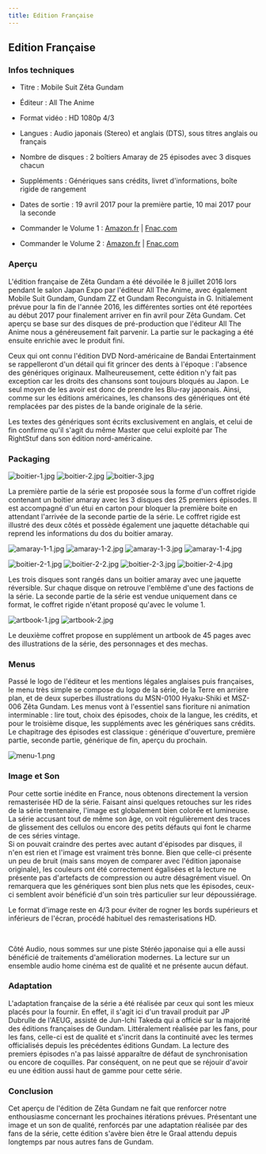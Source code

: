```yaml
---
title: Edition Française
---
```


Edition Française
-----------------


### Infos techniques


* Titre : Mobile Suit Zêta Gundam
* Éditeur : All The Anime
* Format vidéo : HD 1080p 4/3
* Langues : Audio japonais (Stereo) et anglais (DTS), sous titres anglais ou français
* Nombre de disques : 2 boîtiers Amaray de 25 épisodes avec 3 disques chacun
* Suppléments : Génériques sans crédits, livret d'informations, boîte rigide de rangement
* Dates de sortie : 19 avril 2017 pour la première partie, 10 mai 2017 pour la seconde


* Commander le Volume 1 : [Amazon.fr](https://www.amazon.fr/Mobile-Suit-Zeta-Gundam-Collector/dp/B01MDP3N81/ref=as_li_ss_tl?s=dvd&ie=UTF8&qid=1477420522&sr=1-3&keywords=gundam&linkCode=ll1&tag=gundamfrance-21&linkId=afac840ce3be00bce890df5492b0b92c) |  [Fnac.com](http://clic.reussissonsensemble.fr/click.asp?ref=784887&site=14485&type=text&tnb=3&diurl=http%3A%2F%2Feultech.fnac.com%2Fdynclick%2Ffnac%2F%3Feseg-name%3DaffilieID%26eseg-item%3D%24ref%24%26eaf-publisher%3DAFFILINET%26eaf-name%3DGenerateur_liens%26eaf-creative%3D%24affmt%24%26eaf-creativetype%3D%24affmn%24%26eurl%3Dhttp%253A%252F%252Fvideo.fnac.com%252Fa10175705%252FMobile-Suit-Zeta-Gundam-Partie-1-Edition-Collector-Blu-ray-Blu-Ray%253Fomnsearchpos%253D2%2526Origin%253Daffilinet%2524ref%2524)
* Commander le Volume 2 : [Amazon.fr](http://amzn.to/2hAFm86) |  [Fnac.com](http://clic.reussissonsensemble.fr/click.asp?ref=784887&site=14485&type=text&tnb=3&diurl=http%3A%2F%2Feultech.fnac.com%2Fdynclick%2Ffnac%2F%3Feseg-name%3DaffilieID%26eseg-item%3D%24ref%24%26eaf-publisher%3DAFFILINET%26eaf-name%3DGenerateur_liens%26eaf-creative%3D%24affmt%24%26eaf-creativetype%3D%24affmn%24%26eurl%3Dhttp%253A%252F%252Fvideo.fnac.com%252Fa10259776%252FMobile-Suit-Zeta-Gundam-Partie-2-Edition-Collector-Blu-ray-Blu-Ray%253Fomnsearchpos%253D1%2526Origin%253Daffilinet%2524ref%2524)


### Aperçu


L'édition française de Zêta Gundam a été dévoilée le 8 juillet 2016 lors pendant le salon Japan Expo par l'éditeur All The Anime, avec également Mobile Suit Gundam, Gundam ZZ et Gundam Reconguista in G. Initialement prévue pour la fin de l'année 2016, les différentes sorties ont été reportées au début 2017 pour finalement arriver en fin avril pour Zêta Gundam. Cet aperçu se base sur des disques de pré-production que l'éditeur All The Anime nous a généreusement fait parvenir. La partie sur le packaging a été ensuite enrichie avec le produit fini. 


Ceux qui ont connu l'édition DVD Nord-américaine de Bandai Entertainment se rappelleront d'un détail qui fit grincer des dents à l'époque : l'absence des génériques originaux. Malheureusement, cette édition n'y fait pas exception car les droits des chansons sont toujours bloqués au Japon. Le seul moyen de les avoir est donc de prendre les Blu-ray japonais. Ainsi, comme sur les éditions américaines, les chansons des génériques ont été remplacées par des pistes de la bande originale de la série. 


Les textes des génériques sont écrits exclusivement en anglais, et celui de fin confirme qu'il s'agit du même Master que celui exploité par The RightStuf dans son édition nord-américaine.


### Packaging


![boitier-1.jpg](/images/mini/images-stories-saga-zetagundam-edition-fr-_tb_123x150_boitier-1.jpg) ![boitier-2.jpg](/images/mini/images-stories-saga-zetagundam-edition-fr-_tb_114x150_boitier-2.jpg) ![boitier-3.jpg](/images/mini/images-stories-saga-zetagundam-edition-fr-_tb_112x150_boitier-3.jpg)


La première partie de la série est proposée sous la forme d'un coffret rigide contenant un boitier amaray avec les 3 disques des 25 premiers épisodes. Il est accompagné d'un étui en carton pour bloquer la première boite en attendant l'arrivée de la seconde partie de la série. Le coffret rigide est illustré des deux côtés et possède également une jaquette détachable qui reprend les informations du dos du boitier amaray.


![amaray-1-1.jpg](/images/mini/images-stories-saga-zetagundam-edition-fr-_tb_123x150_amaray-1-1.jpg) ![amaray-1-2.jpg](/images/mini/images-stories-saga-zetagundam-edition-fr-_tb_123x150_amaray-1-2.jpg) ![amaray-1-3.jpg](/images/mini/images-stories-saga-zetagundam-edition-fr-_tb_186x150_amaray-1-3.jpg) ![amaray-1-4.jpg](/images/mini/images-stories-saga-zetagundam-edition-fr-_tb_x150_amaray-1-4.jpg)


![boitier-2-1.jpg](/images/mini/images-stories-saga-zetagundam-edition-fr-_tb_x150_boitier-2-1.jpg) ![boitier-2-2.jpg](/images/mini/images-stories-saga-zetagundam-edition-fr-_tb_114x150_boitier-2-2.jpg) ![boitier-2-3.jpg](/images/mini/images-stories-saga-zetagundam-edition-fr-_tb_176x150_boitier-2-3.jpg) ![boitier-2-4.jpg](/images/mini/images-stories-saga-zetagundam-edition-fr-_tb_200x150_boitier-2-4.jpg)


Les trois disques sont rangés dans un boitier amaray avec une jaquette réversible. Sur chaque disque on retrouve l'emblême d'une des factions de la série. La seconde partie de la série est vendue uniquement dans ce format, le coffret rigide n'étant proposé qu'avec le volume 1. 


![artbook-1.jpg](/images/mini/images-stories-saga-zetagundam-edition-fr-_tb_120x150_artbook-1.jpg) ![artbook-2.jpg](/images/mini/images-stories-saga-zetagundam-edition-fr-_tb_190x150_artbook-2.jpg)


Le deuxième coffret propose en supplément un artbook de 45 pages avec des illustrations de la série, des personnages et des mechas. 


### Menus


Passé le logo de l'éditeur et les mentions légales anglaises puis françaises, le menu très simple se compose du logo de la série, de la Terre en arrière plan, et de deux superbes illustrations du MSN-0100 Hyaku-Shiki et MSZ-006 Zêta Gundam. Les menus vont à l'essentiel sans fioriture ni animation interminable : lire tout, choix des épisodes, choix de la langue, les crédits, et pour le troisième disque, les suppléments avec les génériques sans crédits. Le chapitrage des épisodes est classique : générique d'ouverture, première partie, seconde partie, générique de fin, aperçu du prochain.


![menu-1.png](/images/mini/images-stories-saga-zetagundam-edition-fr-_tb_264x150_menu-1.png) 


### Image et Son


Pour cette sortie inédite en France, nous obtenons directement la version remasterisée HD de la série. Faisant ainsi quelques retouches sur les rides de la série trentenaire, l'image est globalement bien colorée et lumineuse. La série accusant tout de même son âge, on voit régulièrement des traces de glissement des cellulos ou encore des petits défauts qui font le charme de ces séries vintage.   
Si on pouvait craindre des pertes avec autant d'épisodes par disques, il n'en est rien et l'image est vraiment très bonne. Bien que celle-ci présente un peu de bruit (mais sans moyen de comparer avec l'édition japonaise originale), les couleurs ont été correctement égalisées et la lecture ne présente pas d'artefacts de compression ou autre désagrément visuel. On remarquera que les génériques sont bien plus nets que les épisodes, ceux-ci semblent avoir bénéficié d'un soin très particulier sur leur dépoussiérage.


Le format d'image reste en 4/3 pour éviter de rogner les bords supérieurs et inférieurs de l'écran, procédé habituel des remasterisations HD. 


 


Côté Audio, nous sommes sur une piste Stéréo japonaise qui a elle aussi bénéficié de traitements d'amélioration modernes. La lecture sur un ensemble audio home cinéma est de qualité et ne présente aucun défaut.


### Adaptation


L'adaptation française de la série a été réalisée par ceux qui sont les mieux placés pour la fournir. En effet, il s'agit ici d'un travail produit par JP Dubrulle de l'AEUG, assisté de Jun-Ichi Takeda qui a officié sur la majorité des éditions françaises de Gundam. Littéralement réalisée par les fans, pour les fans, celle-ci est de qualité et s'incrit dans la continuité avec les termes officialisés depuis les précédentes éditions Gundam. La lecture des premiers épisodes n'a pas laissé apparaître de défaut de synchronisation ou encore de coquilles. Par conséquent, on ne peut que se réjouir d'avoir eu une édition aussi haut de gamme pour cette série.


### Conclusion


Cet aperçu de l'édition de Zêta Gundam ne fait que renforcer notre enthousiasme concernant les prochaines itérations prévues. Présentant une image et un son de qualité, renforcés par une adaptation réalisée par des fans de la série, cette édition s'avère bien être le Graal attendu depuis longtemps par nous autres fans de Gundam.

